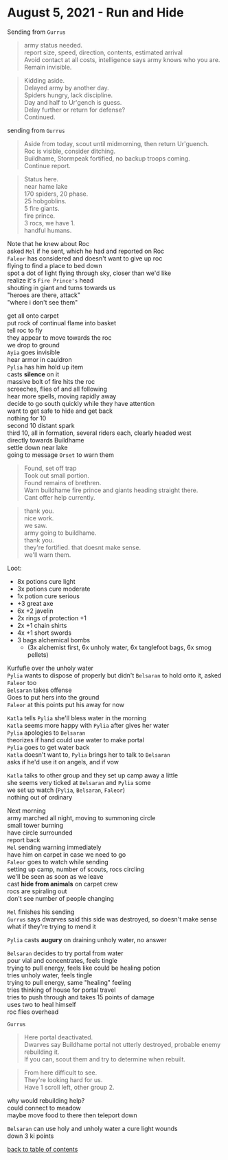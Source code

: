 # August 5, 2021 - Run and Hide

Sending from `Gurrus`  
> army status needed.  
> report size, speed, direction, contents, estimated arrival  
> Avoid contact at all costs, intelligence says army knows who you are.  
> Remain invisible.  

> Kidding aside.  
> Delayed army by another day.  
> Spiders hungry, lack discipline.  
> Day and half to Ur'gench is guess.  
> Delay further or return for defense?  
> Continued.  

sending from `Gurrus`  
> Aside from today, scout until midmorning, then return Ur'guench.  
> Roc is visible, consider ditching.  
> Buildhame, Stormpeak fortified, no backup troops coming.  
> Continue report.  

> Status here.  
> near hame lake  
> 170 spiders, 20 phase.  
> 25 hobgoblins.  
> 5 fire giants.  
> fire prince.  
> 3 rocs, we have 1.  
> handful humans.  

Note that he knew about Roc  
asked `Mel` if he sent, which he had and reported on Roc  
`Faleor` has considered and doesn't want to give up roc  
flying to find a place to bed down  
spot a dot of light flying through sky, closer than we'd like  
realize it's `Fire Prince's` head  
shouting in giant and turns towards us  
"heroes are there, attack"  
"where i don't see them"  

get all onto carpet  
put rock of continual flame into basket  
tell roc to fly  
they appear to move towards the roc  
we drop to ground  
`Ayia` goes invisible  
hear armor in cauldron  
`Pylia` has him hold up item  
casts **silence** on it  
massive bolt of fire hits the roc  
screeches, flies of and all following  
hear more spells, moving rapidly away  
decide to go south quickly while they have attention  
want to get safe to hide and get back  
nothing for 10  
second 10 distant spark  
third 10, all in formation, several riders each, clearly headed west  
directly towards Buildhame  
settle down near lake  
going to message `Orset` to warn them  

> Found, set off trap  
> Took out small portion.  
> Found remains of brethren.  
> Warn buildhame fire prince and giants heading straight there.  
> Cant offer help currently.  

> thank you.  
> nice work.  
> we saw.  
> army going to buildhame.  
> thank you.  
> they're fortified. that doesnt make sense.  
> we'll warn them.  

Loot:
- 8x potions cure light
- 3x potions cure moderate
- 1x potion cure serious
- +3 great axe
- 6x +2 javelin
- 2x rings of protection +1
- 2x +1 chain shirts
- 4x +1 short swords
- 3 bags alchemical bombs
    - (3x alchemist first, 6x unholy water, 6x tanglefoot bags, 6x smog pellets)

Kurfufle over the unholy water  
`Pylia` wants to dispose of properly but didn't `Belsaran` to hold onto it, asked `Faleor` too  
`Belsaran` takes offense  
Goes to put hers into the ground  
`Faleor` at this points put his away for now  

`Katla` tells `Pylia` she'll bless water in the morning  
`Katla` seems more happy with `Pylia` after gives her water  
`Pylia` apologies to `Belsaran`  
theorizes if hand could use water to make portal  
`Pylia` goes to get water back  
`Katla` doesn't want to, `Pylia` brings her to talk to `Belsaran`  
asks if he'd use it on angels, and if vow  

`Katla` talks to other group and they set up camp away a little  
she seems very ticked at `Belsaran` and `Pylia` some  
we set up watch (`Pylia`, `Belsaran`, `Faleor`)  
nothing out of ordinary  

Next morning  
army marched all night, moving to summoning circle  
small tower burning  
have circle surrounded  
report back  
`Mel` sending warning immediately  
have him on carpet in case we need to go  
`Faleor` goes to watch while sending  
setting up camp, number of scouts, rocs circling  
we'll be seen as soon as we leave  
cast **hide from animals** on carpet crew  
rocs are spiraling out  
don't see number of people changing  

`Mel` finishes his sending  
`Gurrus` says dwarves said this side was destroyed, so doesn't make sense  
what if they're trying to mend it  

`Pylia` casts **augury** on draining unholy water, no answer  

`Belsaran` decides to try portal from water  
pour vial and concentrates, feels tingle  
trying to pull energy, feels like could be healing potion  
tries unholy water, feels tingle  
trying to pull energy, same "healing" feeling  
tries thinking of house for portal travel  
tries to push through and takes 15 points of damage  
uses two to heal himself  
roc flies overhead  

`Gurrus`  
> Here portal deactivated.  
> Dwarves say Buildhame portal not utterly destroyed, probable enemy rebuilding it.  
> If you can, scout them and try to determine when rebuilt.  

> From here difficult to see.  
> They're looking hard for us.  
> Have 1 scroll left, other group 2.  

why would rebuilding help?  
could connect to meadow  
maybe move food to there then teleport down  

`Belsaran` can use holy and unholy water a cure light wounds  
down 3 ki points  

[back to table of contents](/sessions/README.md)
